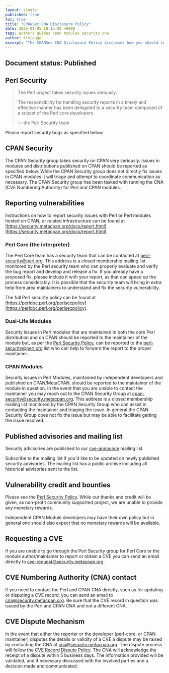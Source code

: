 ```yaml
---
layout: single
published: true
toc: true
title: "CPANSec CNA Disclosure Policy"
date: 2025-01-05 18:15:00 +0000
tags: authors guides cpan modules security cna
author: timlegge
excerpt: "The CPANSec CNA Disclosure Policy discusses how you should interact with Perl, CPAN Modules and the CNA to report security vulnerabilities and the rules the CNA follows with respect to disclosing security vulnerabilities and settling disputes."
---
```

## Document status: Published

## Perl Security

> The Perl project takes security issues seriously.
>
> The responsibility for handling security reports in a timely and effective manner has been delegated to a security team composed of a subset of the Perl core developers.
>
> — the Perl Security team

Please report security bugs as specified below.

## CPAN Security

The CPAN Security group takes security on CPAN very seriously.
Issues in modules and distributions published on CPAN should be reported as specified below.
While the CPAN Security group does not directly fix issues in CPAN modules it will triage and attempt to coordinate communication as necessary.
The CPAN Security group has been tasked with running the CNA (CVE Numbering Authority) for Perl and CPAN modules.

## Reporting vulnerabilities

Instructions on how to report security issues with Perl or Perl modules hosted on CPAN, or related infrastructure can be found at [https://security.metacpan.org/docs/report.html](https://security.metacpan.org/docs/report.html).


### Perl Core (the interpreter)

The Perl Core team has a security team that can be contacted at [perl-security@perl.org](mailto:perl-security@perl.org).
This address is a closed membership mailing list monitored by the Perl security team who can properly evaluate and verify the bug report and develop and release a fix.
If you already have a proposed fix, please include it with your report, as that can speed up the process considerably.
It is possible that the security team will bring in extra help from area maintainers to understand and fix the security vulnerability.

The full Perl security policy can be found at [https://perldoc.perl.org/perlsecpolicy](https://perldoc.perl.org/perlsecpolicy).

### Dual-Life Modules
Security issues in Perl modules that are maintained in both the core Perl distribution and on CPAN should be reported to the maintainer of the module but, as per the [Perl Security Policy](https://perldoc.perl.org/perlsecpolicy), can be reported to the [perl-security@perl.org](mailto:perl-security@perl.org) list who can help to forward the report to the proper maintainer.

### CPAN Modules
Security issues in Perl Modules, maintained by independent developers and published on CPAN/MetaCPAN, should be reported to the maintainer of the module in question.
In the event that you are unable to contact the maintainer you may reach out to the CPAN Security Group at [cpan-security@security.metacpan.org](mailto:cpan-security@security.metacpan.org).
This address is a closed membership mailing list monitored by the CPAN Security Group who can assist in contacting the maintainer and triaging the issue.
In general the CPAN Security Group does not fix the issue but may be able to facilitate getting the issue resolved.

## Published advisories and mailing list
Security advisories are published to our [cve-announce](https://lists.security.metacpan.org/cve-announce) mailing list.

Subscribe to the mailing list if you'd like to be updated on newly published security advisories.
The mailing list has a public archive including all historical advisories sent to the list.

## Vulnerability credit and bounties
Please see the [Perl Security Policy](https://perldoc.perl.org/perlsecpolicy).
While our thanks and credit will be given, as non-profit community supported project, we are unable to provide any monetary rewards.

Independent CPAN Module developers may have their own policy but in general one should also expect that no monetary rewards will be available.

## Requesting a CVE
If you are unable to go through the Perl Security group for Perl Core or the module author/maintainer to report or obtain a CVE you can send an email directly to [cve-request@security.metacpan.org](mailto:cve-request@security.metacpan.org).

## CVE Numbering Authority (CNA) contact
If you need to contact the Perl and CPAN CNA directly, such as for updating or disputing a CVE record, you can send an email to [cna@security.metacpan.org](mailto:cna@security.metacpan.org).
Be sure that the CVE record in question was issued by the Perl and CPAN CNA and not a different CNA.

## CVE Dispute Mechanism
In the event that either the reporter or the developer (perl-core, or CPAN maintainer) disputes the details or validity of a CVE a dispute may be raised by contacting the CNA at [cna@security.metacpan.org](mailto:cna@security.metacpan.org).
The dispute process will follow the [CVE Record Dispute Policy](https://www.cve.org/Resources/General/Policies/CVE-Record-Dispute-Policy.pdf).
The CNA will acknowledge the receipt of a dispute within 5 business days.
The information provided will be validated, and if necessary discussed with the involved parties and a decision made and communicated.
